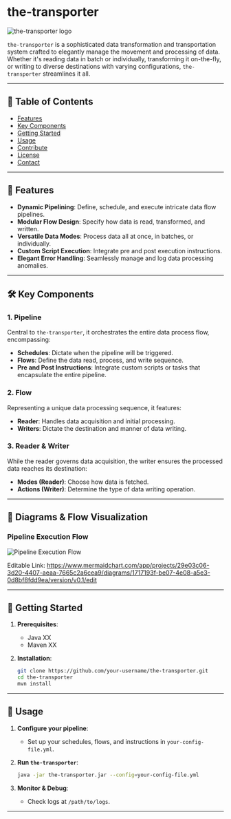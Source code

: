 
# the-transporter

![the-transporter logo](your-logo-url-here)

`the-transporter` is a sophisticated data transformation and transportation system crafted to elegantly manage the movement and processing of data. Whether it's reading data in batch or individually, transforming it on-the-fly, or writing to diverse destinations with varying configurations, `the-transporter` streamlines it all.

---

## 📜 Table of Contents

- [Features](#-features)
- [Key Components](#-key-components)
- [Getting Started](#-getting-started)
- [Usage](#-usage)
- [Contribute](#-contribute)
- [License](#-license)
- [Contact](#-contact)

---

## 🌟 Features

- **Dynamic Pipelining**: Define, schedule, and execute intricate data flow pipelines.
- **Modular Flow Design**: Specify how data is read, transformed, and written.
- **Versatile Data Modes**: Process data all at once, in batches, or individually.
- **Custom Script Execution**: Integrate pre and post execution instructions.
- **Elegant Error Handling**: Seamlessly manage and log data processing anomalies.

---

## 🛠 Key Components

### 1. **Pipeline**

Central to `the-transporter`, it orchestrates the entire data process flow, encompassing:

- **Schedules**: Dictate when the pipeline will be triggered.
- **Flows**: Define the data read, process, and write sequence.
- **Pre and Post Instructions**: Integrate custom scripts or tasks that encapsulate the entire pipeline.

### 2. **Flow**

Representing a unique data processing sequence, it features:

- **Reader**: Handles data acquisition and initial processing.
- **Writers**: Dictate the destination and manner of data writing.

### 3. **Reader & Writer**

While the reader governs data acquisition, the writer ensures the processed data reaches its destination:

- **Modes (Reader)**: Choose how data is fetched.
- **Actions (Writer)**: Determine the type of data writing operation.


---

## 🎨 Diagrams & Flow Visualization

### Pipeline Execution Flow

![Pipeline Execution Flow](https://www.mermaidchart.com/raw/1717193f-be07-4e08-a5e3-0d8bf8fdd9ea?version=v0.1&theme=light&format=svg)

Editable Link: https://www.mermaidchart.com/app/projects/29e03c06-3d20-4407-aeaa-7665c2a6cea9/diagrams/1717193f-be07-4e08-a5e3-0d8bf8fdd9ea/version/v0.1/edit


---

## 🚀 Getting Started

1. **Prerequisites**:
   - Java XX
   - Maven XX

2. **Installation**:
   ```bash
   git clone https://github.com/your-username/the-transporter.git
   cd the-transporter
   mvn install
   ```

---

## 📘 Usage

1. **Configure your pipeline**:
   - Set up your schedules, flows, and instructions in `your-config-file.yml`.

2. **Run `the-transporter`**:
   ```bash
   java -jar the-transporter.jar --config=your-config-file.yml
   ```

3. **Monitor & Debug**:
   - Check logs at `/path/to/logs`.


---
